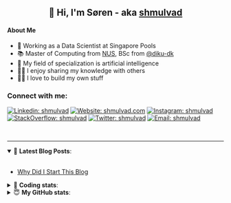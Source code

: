 <h2 align="center">
	👋 Hi, I'm Søren - aka <a href="https://shmulvad.com">shmulvad</a>
</h2>

#### About Me
- 🤖 Working as a Data Scientist at Singapore Pools
- 📚 Master of Computing from [NUS], BSc from [@diku-dk]
- 🧠 My field of specialization is artificial intelligence
- 👨‍🏫 I enjoy sharing my knowledge with others
- 👨‍💻 I love to build my own stuff

### Connect with me:

[![Linkedin: shmulvad](https://img.shields.io/badge/shmulvad-blue?style=flat&logo=Linkedin&logoColor=white)][linkedin]
[![Website: shmulvad.com](https://img.shields.io/badge/shmulvad.com-47CCCC?&style=flat&logo=Google-Chrome&logoColor=white)][website]
[![Instagram: shmulvad](https://img.shields.io/badge/-@shmulvad-purple?style=flat&logo=Instagram&logoColor=white)][instagram]
[![StackOverflow: shmulvad](https://img.shields.io/badge/shmulvad-FE7A16?style=flat&logo=stack-overflow&logoColor=white)][stackOverflow]
[![Twitter: shmulvad](https://img.shields.io/badge/@shmulvad-1ca0f1?style=flat&logo=twitter&logoColor=white)][twitter]
[![Email: shmulvad](https://img.shields.io/badge/shmulvad-D14836?style=flat&logo=gmail&logoColor=white)][mail]

<br />

---

<details open>
 <summary>📕 <b>Latest Blog Posts</b>: </summary>

<br>

<!-- BLOG-POST-LIST:START -->
- [Why Did I Start This Blog](https://shmulvad.com/blog/why-did-start-this-blog)
<!-- BLOG-POST-LIST:END -->

</details>

<!-- --- -->

<details>
 <summary>🤖 <b>Coding stats</b>: </summary>

<br>

NOTE: Doesn't track coding at work or work done in environments such as Jupyter Notebooks.

<!--START_SECTION:waka-->
![Code Time](http://img.shields.io/badge/Code%20Time-2%2C751%20hrs%2016%20mins-blue)

**I'm a Night 🦉** 

```text
🌞 Morning                543 commits         ██░░░░░░░░░░░░░░░░░░░░░░░   08.31 % 
🌆 Daytime                1753 commits        ███████░░░░░░░░░░░░░░░░░░   26.82 % 
🌃 Evening                2646 commits        ██████████░░░░░░░░░░░░░░░   40.49 % 
🌙 Night                  1593 commits        ██████░░░░░░░░░░░░░░░░░░░   24.38 % 
```


📊 **This Week I Spent My Time On** 

```text
💬 Programming Languages: 
C#                       6 hrs 18 mins       ████████░░░░░░░░░░░░░░░░░   33.31 % 
Other                    4 hrs 26 mins       ██████░░░░░░░░░░░░░░░░░░░   23.45 % 
TypeScript               2 hrs 29 mins       ███░░░░░░░░░░░░░░░░░░░░░░   13.20 % 
JSON                     1 hr 27 mins        ██░░░░░░░░░░░░░░░░░░░░░░░   07.70 % 
Python                   1 hr 18 mins        ██░░░░░░░░░░░░░░░░░░░░░░░   06.93 % 

🔥 Editors: 
VS Code                  14 hrs 25 mins      ███████████████████░░░░░░   76.17 % 
Zsh                      4 hrs 20 mins       ██████░░░░░░░░░░░░░░░░░░░   22.93 % 
Sublime Text             10 mins             ░░░░░░░░░░░░░░░░░░░░░░░░░   00.90 % 

🐱‍💻 Projects: 
trifork                  9 hrs 28 mins       ████████████░░░░░░░░░░░░░   50.00 % 
km24-core                7 hrs 31 mins       ██████████░░░░░░░░░░░░░░░   39.74 % 
Terminal                 1 hr 45 mins        ██░░░░░░░░░░░░░░░░░░░░░░░   09.32 % 
Unknown Project          9 mins              ░░░░░░░░░░░░░░░░░░░░░░░░░   00.87 % 
hit-locator              0 secs              ░░░░░░░░░░░░░░░░░░░░░░░░░   00.04 % 
```


 Last Updated on 31/08/2024 18:45:12 UTC
<!--END_SECTION:waka-->

</details>

<!-- --- -->

<details>
 <summary>😇 <b>My GitHub stats</b>: </summary>

<br>

<img align="left" alt="shmulvad's Github Stats" src="https://github-readme-stats.vercel.app/api?username=shmulvad&show_icons=true&hide_border=true" />

</details>



[website]: https://shmulvad.com
[twitter]: https://twitter.com/shmulvad
[linkedin]: https://linkedin.com/in/shmulvad
[instagram]: https://instagram.com/shmulvad
[stackOverflow]: https://stackoverflow.com/users/9248793/shmulvad
[mail]: mailto:shmulvad@gmail.com
[@diku-dk]: https://github.com/diku-dk
[github]: https://github.com/shmulvad
[NUS]: https://www.nus.edu.sg